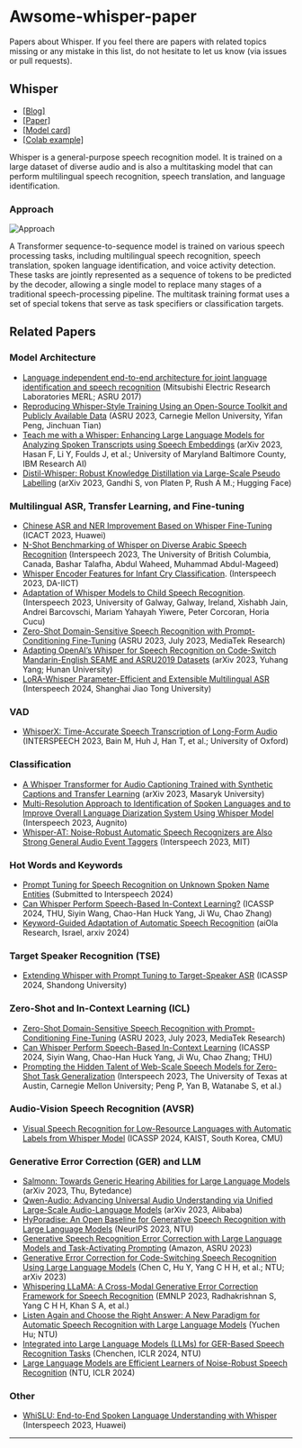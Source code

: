 # Awsome-whisper-paper

Papers about Whisper. If you feel there are papers with related topics missing or any mistake in this list, do not hesitate to let us know (via issues or pull requests).

## Whisper

- [[Blog]](https://openai.com/blog/whisper)
- [[Paper]](https://arxiv.org/abs/2212.04356)
- [[Model card]](https://github.com/openai/whisper/blob/main/model-card.md)
- [[Colab example]](https://colab.research.google.com/github/openai/whisper/blob/master/notebooks/LibriSpeech.ipynb)

Whisper is a general-purpose speech recognition model. It is trained on a large dataset of diverse audio and is also a multitasking model that can perform multilingual speech recognition, speech translation, and language identification.

### Approach

![Approach](https://raw.githubusercontent.com/openai/whisper/main/approach.png)

A Transformer sequence-to-sequence model is trained on various speech processing tasks, including multilingual speech recognition, speech translation, spoken language identification, and voice activity detection. These tasks are jointly represented as a sequence of tokens to be predicted by the decoder, allowing a single model to replace many stages of a traditional speech-processing pipeline. The multitask training format uses a set of special tokens that serve as task specifiers or classification targets.

## Related Papers

### Model Architecture
- [Language independent end-to-end architecture for joint language identification and speech recognition](https://www.merl.com/publications/docs/TR2017-003.pdf) (Mitsubishi Electric Research Laboratories MERL; ASRU 2017)
- [Reproducing Whisper-Style Training Using an Open-Source Toolkit and Publicly Available Data](https://arxiv.org/abs/2306.13771) (ASRU 2023, Carnegie Mellon University, Yifan Peng, Jinchuan Tian)
- [Teach me with a Whisper: Enhancing Large Language Models for Analyzing Spoken Transcripts using Speech Embeddings](https://arxiv.org/abs/2311.07014) (arXiv 2023, Hasan F, Li Y, Foulds J, et al.; University of Maryland Baltimore County, IBM Research AI)
- [Distil-Whisper: Robust Knowledge Distillation via Large-Scale Pseudo Labelling](https://arxiv.org/abs/2311.00430) (arXiv 2023, Gandhi S, von Platen P, Rush A M.; Hugging Face)

### Multilingual ASR, Transfer Learning, and Fine-tuning
- [Chinese ASR and NER Improvement Based on Whisper Fine-Tuning](https://ieeexplore.ieee.org/document/9758210) (ICACT 2023, Huawei)
- [N-Shot Benchmarking of Whisper on Diverse Arabic Speech Recognition](https://www.isca-speech.org/archive/interspeech_2023/talafha23_interspeech.html) (Interspeech 2023, The University of British Columbia, Canada, Bashar Talafha, Abdul Waheed, Muhammad Abdul-Mageed)
- [Whisper Encoder Features for Infant Cry Classification](https://www.isca-speech.org/archive/interspeech_2023/). (Interspeech 2023, DA-IICT)
- [Adaptation of Whisper Models to Child Speech Recognition](https://www.isca-speech.org/archive/interspeech_2023/). (Interspeech 2023, University of Galway, Galway, Ireland, Xishabh Jain, Andrei Barcovschi, Mariam Yahayah Yiwere, Peter Corcoran, Horia Cucu)
- [Zero-Shot Domain-Sensitive Speech Recognition with Prompt-Conditioning Fine-Tuning](https://ieeexplore.ieee.org/document/9455454) (ASRU 2023, July 2023, MediaTek Research)
- [Adapting OpenAI’s Whisper for Speech Recognition on Code-Switch Mandarin-English SEAME and ASRU2019 Datasets](https://arxiv.org/abs/2311.17382) (arXiv 2023, Yuhang Yang; Hunan University)
- [LoRA-Whisper Parameter-Efficient and Extensible Multilingual ASR](https://www.isca-speech.org/archive/interspeech_2023/) (Interspeech 2024, Shanghai Jiao Tong University)

### VAD
- [WhisperX: Time-Accurate Speech Transcription of Long-Form Audio](https://www.isca-speech.org/archive/interspeech_2023/) (INTERSPEECH 2023, Bain M, Huh J, Han T, et al.; University of Oxford)

### Classification
- [A Whisper Transformer for Audio Captioning Trained with Synthetic Captions and Transfer Learning](https://arxiv.org/abs/2308.03229) (arXiv 2023, Masaryk University)
- [Multi-Resolution Approach to Identification of Spoken Languages and to Improve Overall Language Diarization System Using Whisper Model](https://www.isca-speech.org/archive/interspeech_2023/) (Interspeech 2023, Augnito)
- [Whisper-AT: Noise-Robust Automatic Speech Recognizers are Also Strong General Audio Event Taggers](https://www.isca-speech.org/archive/interspeech_2023/) (Interspeech 2023, MIT)

### Hot Words and Keywords
- [Prompt Tuning for Speech Recognition on Unknown Spoken Name Entities](https://www.isca-speech.org/archive/interspeech_2023/) (Submitted to Interspeech 2024)
- [Can Whisper Perform Speech-Based In-Context Learning?](https://ieeexplore.ieee.org/document/9506421) (ICASSP 2024, THU, Siyin Wang, Chao-Han Huck Yang, Ji Wu, Chao Zhang)
- [Keyword-Guided Adaptation of Automatic Speech Recognition](https://arxiv.org/abs/2406.00123) (aiOla Research, Israel, arxiv 2024)

### Target Speaker Recognition (TSE)
- [Extending Whisper with Prompt Tuning to Target-Speaker ASR](https://ieeexplore.ieee.org/document/9506421) (ICASSP 2024, Shandong University)

### Zero-Shot and In-Context Learning (ICL)
- [Zero-Shot Domain-Sensitive Speech Recognition with Prompt-Conditioning Fine-Tuning](https://ieeexplore.ieee.org/document/9455454) (ASRU 2023, July 2023, MediaTek Research)
- [Can Whisper Perform Speech-Based In-Context Learning](https://ieeexplore.ieee.org/document/9506421) (ICASSP 2024, Siyin Wang, Chao-Han Huck Yang, Ji Wu, Chao Zhang; THU)
- [Prompting the Hidden Talent of Web-Scale Speech Models for Zero-Shot Task Generalization](https://www.isca-speech.org/archive/interspeech_2023/) (Interspeech 2023, The University of Texas at Austin, Carnegie Mellon University; Peng P, Yan B, Watanabe S, et al.)

### Audio-Vision Speech Recognition (AVSR)
- [Visual Speech Recognition for Low-Resource Languages with Automatic Labels from Whisper Model](https://ieeexplore.ieee.org/document/9506421) (ICASSP 2024, KAIST, South Korea, CMU)

### Generative Error Correction (GER) and LLM
- [Salmonn: Towards Generic Hearing Abilities for Large Language Models](https://arxiv.org/abs/2310.13289) (arXiv 2023, Thu, Bytedance)
- [Qwen-Audio: Advancing Universal Audio Understanding via Unified Large-Scale Audio-Language Models](https://arxiv.org/abs/2311.07919) (arXiv 2023, Alibaba)
- [HyPoradise: An Open Baseline for Generative Speech Recognition with Large Language Models](https://papers.nips.cc/paper/2023/hash/9e10b4ef91cb244f3a3dd3b3a5302c50-Abstract.html) (NeurIPS 2023, NTU)
- [Generative Speech Recognition Error Correction with Large Language Models and Task-Activating Prompting](https://ieeexplore.ieee.org/document/9506421) (Amazon, ASRU 2023)
- [Generative Error Correction for Code-Switching Speech Recognition Using Large Language Models](https://arxiv.org/abs/2310.13013) (Chen C, Hu Y, Yang C H H, et al.; NTU; arXiv 2023)
- [Whispering LLaMA: A Cross-Modal Generative Error Correction Framework for Speech Recognition](https://aclanthology.org/2023.emnlp-main.100) (EMNLP 2023, Radhakrishnan S, Yang C H H, Khan S A, et al.)
- [Listen Again and Choose the Right Answer: A New Paradigm for Automatic Speech Recognition with Large Language Models](https://ieeexplore.ieee.org/document/9506421) (Yuchen Hu; NTU)
- [Integrated into Large Language Models (LLMs) for GER-Based Speech Recognition Tasks](https://openreview.net/forum?id=L3e8DXt8fG) (Chenchen, ICLR 2024, NTU)
- [Large Language Models are Efficient Learners of Noise-Robust Speech Recognition](https://openreview.net/forum?id=L3e8DXt8fG) (NTU, ICLR 2024)

### Other
- [WhiSLU: End-to-End Spoken Language Understanding with Whisper](https://www.isca-speech.org/archive/interspeech_2023/) (Interspeech 2023, Huawei)

---
